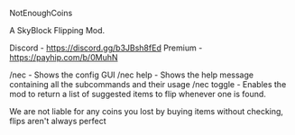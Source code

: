 NotEnoughCoins

A SkyBlock Flipping Mod.

Discord - https://discord.gg/b3JBsh8fEd Premium - https://payhip.com/b/0MuhN

/nec - Shows the config GUI
/nec help - Shows the help message containing all the subcommands and their usage
/nec toggle - Enables the mod to return a list of suggested items to flip whenever one is found.

We are not liable for any coins you lost by buying items without checking, flips aren't always perfect
